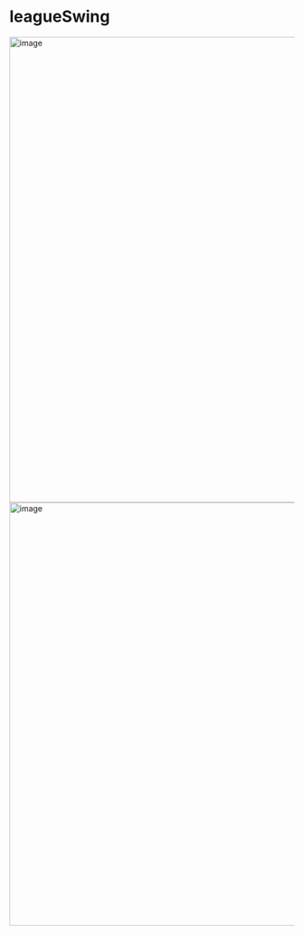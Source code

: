 # leagueSwing
<img width="1370" height="823" alt="image" src="https://github.com/user-attachments/assets/b49d73f3-833f-4050-be79-290d34fbb93a" />
<img width="1338" height="748" alt="image" src="https://github.com/user-attachments/assets/c912ca71-46b0-426b-a9e0-d5b9e5e94e38" />


